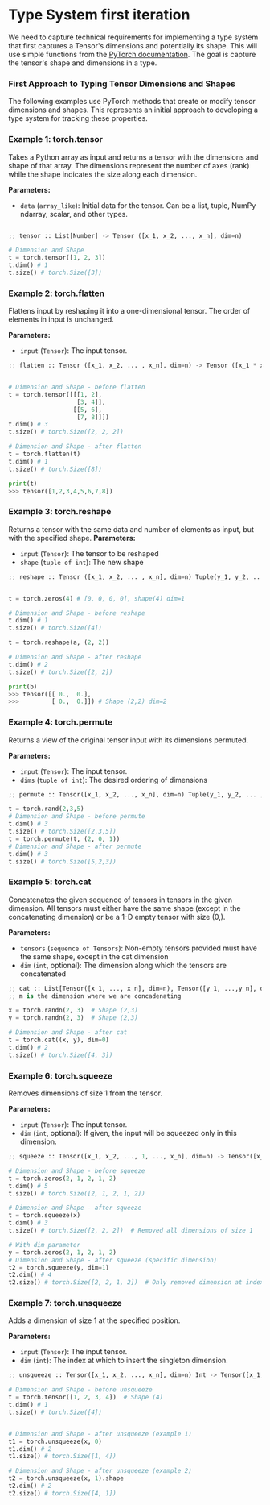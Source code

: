 # Type System first iteration

We need to capture technical requirements for implementing a type system that first captures a Tensor's dimensions and potentially its shape. This will use simple functions from the [PyTorch documentation](https://pytorch.org/docs/stable/index.html). The goal is capture the tensor's shape and dimensions in a type.

### First Approach to Typing Tensor Dimensions and Shapes

The following examples use PyTorch methods that create or modify tensor dimensions and shapes. This represents an initial approach to developing a type system for tracking these properties.

### Example 1: torch.tensor

Takes a Python array as input and returns a tensor with the dimensions and shape of that array. The dimensions represent the number of axes (rank) while the shape indicates the size along each dimension.

**Parameters:**

- `data` (`array_like`): Initial data for the tensor. Can be a list, tuple, NumPy ndarray, scalar, and other types.

```python

;; tensor :: List[Number] -> Tensor ([x_1, x_2, ..., x_n], dim=n)

# Dimension and Shape
t = torch.tensor([1, 2, 3])
t.dim() # 1
t.size() # torch.Size([3])
```

### Example 2: torch.flatten

Flattens input by reshaping it into a one-dimensional tensor. The order of elements in input is unchanged.

**Parameters:**

- `input` (`Tensor`): The input tensor.

```python
;; flatten :: Tensor ([x_1, x_2, ... , x_n], dim=n) -> Tensor ([x_1 * x_2 * ... * x_n], dim=1)


# Dimension and Shape - before flatten
t = torch.tensor([[[1, 2],
                   [3, 4]],
                  [[5, 6],
                   [7, 8]]])
t.dim() # 3
t.size() # torch.Size([2, 2, 2])

# Dimension and Shape - after flatten
t = torch.flatten(t)
t.dim() # 1
t.size() # torch.Size([8])

print(t)
>>> tensor([1,2,3,4,5,6,7,8])
```

### Example 3: torch.reshape

Returns a tensor with the same data and number of elements as input, but with the specified shape.
**Parameters:**

- `input` (`Tensor`): The tensor to be reshaped
- `shape` (`tuple of int`): The new shape

```python
;; reshape :: Tensor ([x_1, x_2, ... , x_n], dim=n) Tuple(y_1, y_2, ..., y_m) -> Tensor ([y_1, y_2, ..., y_m], dim=m)


t = torch.zeros(4) # [0, 0, 0, 0], shape(4) dim=1

# Dimension and Shape - before reshape
t.dim() # 1
t.size() # torch.Size([4])

t = torch.reshape(a, (2, 2))

# Dimension and Shape - after reshape
t.dim() # 2
t.size() # torch.Size([2, 2])

print(b)
>>> tensor([[ 0.,  0.],
>>>         [ 0.,  0.]]) # Shape (2,2) dim=2

```

### Example 4: torch.permute

Returns a view of the original tensor input with its dimensions permuted.

**Parameters:**

- `input` (`Tensor`): The input tensor.
- `dims` (`tuple of int`): The desired ordering of dimensions

```python
;; permute :: Tensor([x_1, x_2, ..., x_n], dim=n) Tuple(y_1, y_2, ... , y_n) -> Tensor([Tensor[y_1].shape, Tensor[y_2].shape, ... , Tensor[y_n].shape], dim=n)

t = torch.rand(2,3,5)
# Dimension and Shape - before permute
t.dim() # 3
t.size() # torch.Size([2,3,5])
t = torch.permute(t, (2, 0, 1))
# Dimension and Shape - after permute
t.dim() # 3
t.size() # torch.Size([5,2,3])
```

### Example 5: torch.cat

Concatenates the given sequence of tensors in tensors in the given dimension. All tensors must either have the same shape (except in the concatenating dimension) or be a 1-D empty tensor with size (0,).

**Parameters:**

- `tensors` (`sequence of Tensors`): Non-empty tensors provided must have the same shape, except in the cat dimension
- `dim` (`int`, optional): The dimension along which the tensors are concatenated

```python
;; cat :: List[Tensor([x_1, ..., x_n], dim=n), Tensor([y_1, ...,y_n], dim=n), ... , Tensor[n_1, n_]] Int=m -> Tensor([x_1, x_2, ..., x_m + y_m, ..., x_n], dim=n)
;; m is the dimension where we are concadenating

x = torch.randn(2, 3)  # Shape (2,3)
y = torch.randn(2, 3)  # Shape (2,3)

# Dimension and Shape - after cat
t = torch.cat((x, y), dim=0)
t.dim() # 2
t.size() # torch.Size([4, 3])
```

### Example 6: torch.squeeze

Removes dimensions of size 1 from the tensor.

**Parameters:**

- `input` (`Tensor`): The input tensor.
- `dim` (`int`, optional): If given, the input will be squeezed only in this dimension.

```python
;; squeeze :: Tensor([x_1, x_2, ..., 1, ..., x_n], dim=n) -> Tensor([x_1, x_2, ..., x_n], dim=m) where m <= n

# Dimension and Shape - before squeeze
t = torch.zeros(2, 1, 2, 1, 2)
t.dim() # 5
t.size() # torch.Size([2, 1, 2, 1, 2])

# Dimension and Shape - after squeeze
t = torch.squeeze(x)
t.dim() # 3
t.size() # torch.Size([2, 2, 2])  # Removed all dimensions of size 1

# With dim parameter
y = torch.zeros(2, 1, 2, 1, 2)
# Dimension and Shape - after squeeze (specific dimension)
t2 = torch.squeeze(y, dim=1)
t2.dim() # 4
t2.size() # torch.Size([2, 2, 1, 2])  # Only removed dimension at index 1
```

### Example 7: torch.unsqueeze

Adds a dimension of size 1 at the specified position.

**Parameters:**

- `input` (`Tensor`): The input tensor.
- `dim` (`int`): The index at which to insert the singleton dimension.

```python
;; unsqueeze :: Tensor([x_1, x_2, ..., x_n], dim=n) Int -> Tensor([x_1, x_2, ..., 1, ..., x_n], dim=n+1)

# Dimension and Shape - before unsqueeze
t = torch.tensor([1, 2, 3, 4])  # Shape (4)
t.dim() # 1
t.size() # torch.Size([4])


# Dimension and Shape - after unsqueeze (example 1)
t1 = torch.unsqueeze(x, 0)
t1.dim() # 2
t1.size() # torch.Size([1, 4])

# Dimension and Shape - after unsqueeze (example 2)
t2 = torch.unsqueeze(x, 1).shape
t2.dim() # 2
t2.size() # torch.Size([4, 1])
```
